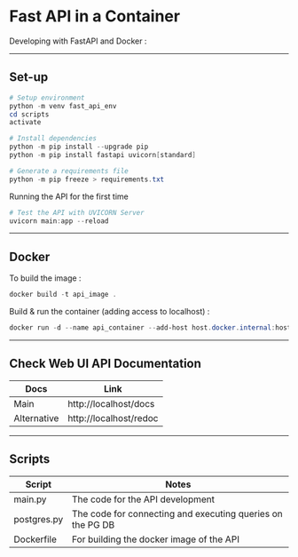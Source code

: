 # Fast API in a Container

Developing with FastAPI and Docker :

---

## Set-up

````ps1
# Setup environment
python -m venv fast_api_env
cd scripts 
activate

# Install dependencies
python -m pip install --upgrade pip
python -m pip install fastapi uvicorn[standard]

# Generate a requirements file
python -m pip freeze > requirements.txt
````

Running the API for the first time

````ps1
# Test the API with UVICORN Server
uvicorn main:app --reload

````

---

## Docker

To build the image :

````ps1
docker build -t api_image .
````

Build & run the container (adding access to localhost) :

````ps1
docker run -d --name api_container --add-host host.docker.internal:host-gateway -p 80:80 api_image:latest
````

---

## Check Web UI API Documentation

| **Docs** | **Link**
|--|--
| Main | http://localhost/docs
| Alternative | http://localhost/redoc

---

## Scripts

|**Script**|**Notes**
|--|--
|main.py| The code for the API development
|postgres.py| The code for connecting and executing queries on the PG DB
|Dockerfile| For building the docker image of the API
